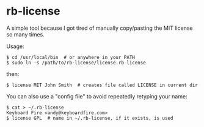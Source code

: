 # rb-license

A simple tool because I got tired of manually copy/pasting the MIT license so
many times.

Usage:

    $ cd /usr/local/bin  # or anywhere in your PATH
    $ sudo ln -s /path/to/rb-license/license.rb license

then:

    $ license MIT John Smith  # creates file called LICENSE in current dir

You can also use a "config file" to avoid repeatedly retyping your name:

    $ cat > ~/.rb-license
    Keyboard Fire <andy@keyboardfire.com>
    $ license GPL  # name in ~/.rb-license, if it exists, is used
